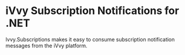 # iVvy Subscription Notifications for .NET
Ivvy.Subscriptions makes it easy to consume subscription notification messages from the iVvy platform.
